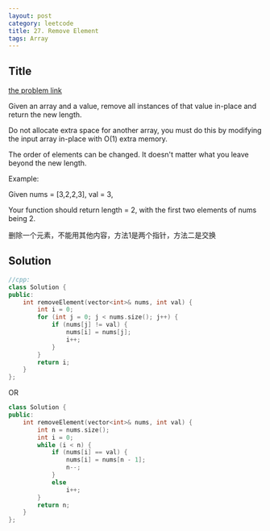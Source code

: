 ```yaml
---
layout: post
category: leetcode
title: 27. Remove Element
tags: Array
---
```

## Title
[the problem link](https://leetcode.com/problems/remove-element/description/)

Given an array and a value, remove all instances of that value in-place and return the new length.

Do not allocate extra space for another array, you must do this by modifying the input array in-place with O(1) extra memory.

The order of elements can be changed. It doesn't matter what you leave beyond the new length.

Example:

Given nums = [3,2,2,3], val = 3,

Your function should return length = 2, with the first two elements of nums being 2.

删除一个元素，不能用其他内容，方法1是两个指针，方法二是交换
## Solution
```c++
//cpp:
class Solution {
public:
	int removeElement(vector<int>& nums, int val) {
		int i = 0;
		for (int j = 0; j < nums.size(); j++) {
			if (nums[j] != val) {
				nums[i] = nums[j];
				i++;
			}
		}
		return i;
	}
};
```

OR

```c++
class Solution {
public:
	int removeElement(vector<int>& nums, int val) {
		int n = nums.size();
		int i = 0;
		while (i < n) {
			if (nums[i] == val) {
				nums[i] = nums[n - 1];
				n--;
			}
			else
				i++;
		}
		return n;
	}
};
```
